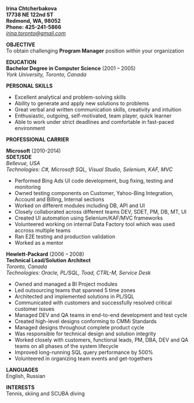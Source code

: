 __Irina Chtcherbakova__  
__17738 NE 122nd ST__  
__Redmond, WA, 98052__  
__Phone: 425-241-5866__    
*irina.toronto@gmail.com*  

__OBJECTIVE__  
To obtain challenging __Program Manager__ position within your organization

__EDUCATION__  
__Bachelor Degree in Computer Science__ (2001 – 2005)  
*York University, Toronto, Canada*

__PERSONAL SKILLS__

* Excellent analytical and problem-solving skills
* Ability to generate and apply new solutions to problems
* Great verbal and written communication skills, creativity and intuition
* Enthusiastic, outgoing, self-motivated, team player, quick learner
* Able to work under strict deadlines and comfortable in fast-paced environment

__PROFESSIONAL CARRIER__   

__Microsoft__ (2010-2014)  
__SDET/SDE__  
*Bellevue, USA*  
*Technologies: C#, Microsoft SQL, Visual Studio, Selenium, KAF, MVC*  

* Performed Bing Ads UI code development, bug fixing, testing and monitoring
* Owned testing components on Customer, Yahoo-Bing Integration, Account and Billing, Internal sections
* Worked on different modules including DB, API and UI
* Closely collaborated across different teams DEV, SDET, PM, DB, MT, UI
* Created UI automation using Selenium/KAF/MVC frameworks
* Volunteered working on internal Data Factory tool which was used accross multiple teams
* Ran E2E testing and production validation
* Worked as a mentor


__Hewlett-Packard__ (2006 – 2008)    
__Technical Lead/Solution Architect__  
*Toronto, Canada*  
*Technologies: Oracle, PL/SQL, Toad, CTRL-M, Service Desk*  

* Owned and managed a BI Project modules
* Led outsourcing teams that spanned 5 time zones
* Architected and implemented solutions in PL/SQL
* Communicated with customers and successfully resolved critical customer issues
* Managed DEV and QA teams in end-to-end development and test cycle
* Created high-level designs conforming to CMMi Standards
* Managed designs throughout complete product cycle
* Was responsible for technical design and solution integrity
* Worked closely with customers, functional leads, PM, DBA, DEV and QA teams on all phases of the system lifecycle
* Improved long-running SQL query performance by 500%
* Volunteered in organizing team events and get-togethers

__LANGUAGES__  
English, Russian


__INTERESTS__  
Tennis, skiing and SCUBA diving
